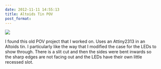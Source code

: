 ```yaml
---
date: 2012-11-11 14:55:13
title: Altoids Tin POV
post_format:
---
```


[![](http://www.hackniac.com/blog/wp-content/uploads/2011/07/pov_held-300x298.jpg)](http://www.hackniac.com/blog/wp-content/uploads/2011/07/pov_held.jpg)

I found this old POV project that I worked on. Uses an Attiny2313 in an Altoids tin. I particularly like the way that I modified the case for the LEDs to show through. There is a slit cut and then the sides were bent inwards so the sharp edges are not facing out and the LEDs have their own little recessed slot.
